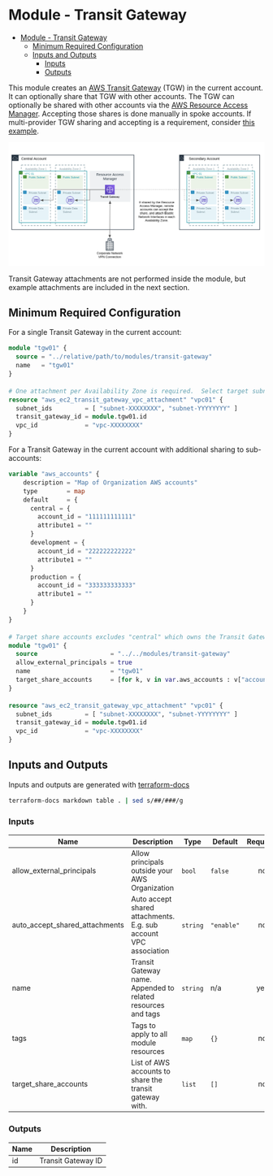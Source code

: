 # Module - Transit Gateway

- [Module - Transit Gateway](#module---transit-gateway)
  - [Minimum Required Configuration](#minimum-required-configuration)
  - [Inputs and Outputs](#inputs-and-outputs)
    - [Inputs](#inputs)
    - [Outputs](#outputs)

This module creates an [AWS Transit Gateway](https://aws.amazon.com/transit-gateway/) (TGW) in the current account.  It can optionally share that TGW with other accounts.  The TGW can optionally be shared with other accounts via the [AWS Resource Access Manager](https://aws.amazon.com/ram/).  Accepting those shares is done manually in spoke accounts.  If multi-provider TGW sharing and accepting is a requirement, consider [this example](https://github.com/terraform-providers/terraform-provider-aws/tree/master/examples/transit-gateway-cross-account-vpc-attachment).

![transit gateway](docs/transit-gateway.png)

Transit Gateway attachments are not performed inside the module, but example attachments are included in the next section.

## Minimum Required Configuration

For a single Transit Gateway in the current account:

```terraform
module "tgw01" {
  source = "../relative/path/to/modules/transit-gateway"
  name   = "tgw01"
}

# One attachment per Availability Zone is required.  Select target subnets accordingly.
resource "aws_ec2_transit_gateway_vpc_attachment" "vpc01" {
  subnet_ids         = [ "subnet-XXXXXXXX", "subnet-YYYYYYYY" ]
  transit_gateway_id = module.tgw01.id
  vpc_id             = "vpc-XXXXXXXX"
}

```

For a Transit Gateway in the current account with additional sharing to sub-accounts:

```terraform
variable "aws_accounts" {
    description = "Map of Organization AWS accounts"
    type        = map
    default     = {
      central = {
        account_id = "111111111111"
        attribute1 = ""
      }
      development = {
        account_id = "222222222222"
        attribute1 = ""
      }
      production = {
        account_id = "333333333333"
        attribute1 = ""
      }
    }
}

# Target share accounts excludes "central" which owns the Transit Gateway
module "tgw01" {
  source                    = "../../modules/transit-gateway"
  allow_external_principals = true
  name                      = "tgw01"
  target_share_accounts     = [for k, v in var.aws_accounts : v["account_id"] if k != "central"]
}

resource "aws_ec2_transit_gateway_vpc_attachment" "vpc01" {
  subnet_ids         = [ "subnet-XXXXXXXX", "subnet-YYYYYYYY" ]
  transit_gateway_id = module.tgw01.id
  vpc_id             = "vpc-XXXXXXXX"
}
```

## Inputs and Outputs

Inputs and outputs are generated with [terraform-docs](https://github.com/segmentio/terraform-docs)

```bash
terraform-docs markdown table . | sed s/##/###/g
```

### Inputs

| Name | Description | Type | Default | Required |
|------|-------------|------|---------|:-----:|
| allow\_external\_principals | Allow principals outside your AWS Organization | `bool` | `false` | no |
| auto\_accept\_shared\_attachments | Auto accept shared attachments.  E.g. sub account VPC association | `string` | `"enable"` | no |
| name | Transit Gateway name.  Appended to related resources and tags | `string` | n/a | yes |
| tags | Tags to apply to all module resources | `map` | `{}` | no |
| target\_share\_accounts | List of AWS accounts to share the transit gateway with. | `list` | `[]` | no |

### Outputs

| Name | Description |
|------|-------------|
| id | Transit Gateway ID |

